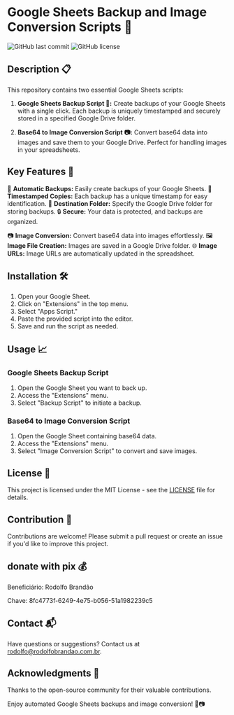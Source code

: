 # Google Sheets Backup and Image Conversion Scripts 📂

![GitHub last commit](https://img.shields.io/github/last-commit/RodolfoBrandaoOficial/SheetTools)
![GitHub license](https://img.shields.io/github/license/RodolfoBrandaoOficial/SheetTools)

## Description 📋

This repository contains two essential Google Sheets scripts:

1. **Google Sheets Backup Script 🔄:** Create backups of your Google Sheets with a single click. Each backup is uniquely timestamped and securely stored in a specified Google Drive folder.

2. **Base64 to Image Conversion Script 📷:** Convert base64 data into images and save them to your Google Drive. Perfect for handling images in your spreadsheets.

## Key Features 🚀

🔄 **Automatic Backups:** Easily create backups of your Google Sheets.
📅 **Timestamped Copies:** Each backup has a unique timestamp for easy identification.
📁 **Destination Folder:** Specify the Google Drive folder for storing backups.
🔒 **Secure:** Your data is protected, and backups are organized.

📷 **Image Conversion:** Convert base64 data into images effortlessly.
🖼️ **Image File Creation:** Images are saved in a Google Drive folder.
🌐 **Image URLs:** Image URLs are automatically updated in the spreadsheet.

## Installation 🛠️

1. Open your Google Sheet.
2. Click on "Extensions" in the top menu.
3. Select "Apps Script."
4. Paste the provided script into the editor.
5. Save and run the script as needed.

## Usage 📈

### Google Sheets Backup Script
1. Open the Google Sheet you want to back up.
2. Access the "Extensions" menu.
3. Select "Backup Script" to initiate a backup.

### Base64 to Image Conversion Script
1. Open the Google Sheet containing base64 data.
2. Access the "Extensions" menu.
3. Select "Image Conversion Script" to convert and save images.

## License 📜

This project is licensed under the MIT License - see the [LICENSE](LICENSE) file for details.

## Contribution 👥

Contributions are welcome! Please submit a pull request or create an issue if you'd like to improve this project.

## donate with pix 💰

Beneficiário: Rodolfo Brandão

Chave: 8fc4773f-6249-4e75-b056-51a1982239c5

## Contact 📬

Have questions or suggestions? Contact us at rodolfo@rodolfobrandao.com.br.

## Acknowledgments 🙌

Thanks to the open-source community for their valuable contributions.

Enjoy automated Google Sheets backups and image conversion! 📂📷
